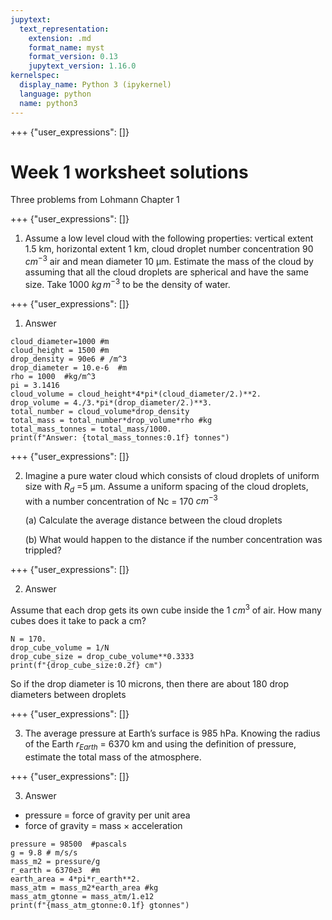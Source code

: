 ```yaml
---
jupytext:
  text_representation:
    extension: .md
    format_name: myst
    format_version: 0.13
    jupytext_version: 1.16.0
kernelspec:
  display_name: Python 3 (ipykernel)
  language: python
  name: python3
---
```


+++ {"user_expressions": []}

# Week 1 worksheet solutions

Three problems from Lohmann Chapter 1

+++ {"user_expressions": []}

1) Assume a low level cloud with the following properties: vertical extent 1.5 km, horizontal
extent 1 km, cloud droplet number concentration 90 $cm^{−3}$ air and mean diameter 10
μm. Estimate the mass of the cloud by assuming that all the cloud droplets are spherical
and have the same size. Take 1000 $kg\,m^{−3}$ to be the density of water.

+++ {"user_expressions": []}

1. Answer

```{code-cell} ipython3
cloud_diameter=1000 #m
cloud_height = 1500 #m
drop_density = 90e6 # /m^3
drop_diameter = 10.e-6  #m
rho = 1000  #kg/m^3
pi = 3.1416
cloud_volume = cloud_height*4*pi*(cloud_diameter/2.)**2.
drop_volume = 4./3.*pi*(drop_diameter/2.)**3.
total_number = cloud_volume*drop_density
total_mass = total_number*drop_volume*rho #kg
total_mass_tonnes = total_mass/1000.
print(f"Answer: {total_mass_tonnes:0.1f} tonnes")
```

+++ {"user_expressions": []}

2) Imagine a pure water cloud which consists of cloud droplets of uniform size with $R_d$
=5 μm. Assume a uniform spacing of the cloud droplets, with a number concentration of
Nc = 170 $cm^{-3}$

   (a) Calculate the average distance between the cloud droplets
   
   (b) What would happen to the distance if the number concentration was trippled?

+++ {"user_expressions": []}

2. Answer

Assume that each drop gets its own cube inside the 1  $cm^{3}$ of air.  How many cubes does it take to pack a cm?

```{code-cell} ipython3
N = 170.
drop_cube_volume = 1/N
drop_cube_size = drop_cube_volume**0.3333
print(f"{drop_cube_size:0.2f} cm")
```

So if the drop diameter is 10 microns, then there are about 180 drop diameters between droplets

+++ {"user_expressions": []}

3. The average pressure at Earth’s surface is 985 hPa. Knowing the radius of the Earth
$r_{Earth}$ = 6370 km and using the definition of pressure, estimate the total mass of the
atmosphere.

+++ {"user_expressions": []}

3. Answer

- pressure = force of gravity per unit area
- force of gravity = mass $\times$ acceleration

```{code-cell} ipython3
pressure = 98500  #pascals
g = 9.8 # m/s/s
mass_m2 = pressure/g
r_earth = 6370e3  #m
earth_area = 4*pi*r_earth**2.
mass_atm = mass_m2*earth_area #kg
mass_atm_gtonne = mass_atm/1.e12
print(f"{mass_atm_gtonne:0.1f} gtonnes")
```

```{code-cell} ipython3

```
